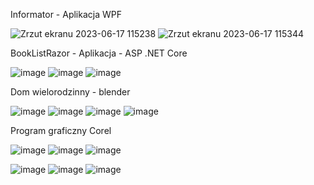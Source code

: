 Informator - Aplikacja WPF


![Zrzut ekranu 2023-06-17 115238](https://github.com/dejmien13346/Damian/assets/115426151/8786274b-a076-46f4-acfa-bf5e3d5621f8)
![Zrzut ekranu 2023-06-17 115344](https://github.com/dejmien13346/Damian/assets/115426151/96689f6a-5b1e-4ca7-a26d-cbe70b2287c3)

BookListRazor - Aplikacja - ASP .NET Core


![image](https://github.com/dejmien13346/Damian/assets/115426151/1cba8941-5d76-44ad-a304-3baa0bd9c136)
![image](https://github.com/dejmien13346/Damian/assets/115426151/7ca2a97f-b8fc-438e-b401-e6bdea141ab3)
![image](https://github.com/dejmien13346/Damian/assets/115426151/404f8988-dcbc-45ca-831c-b668bdb403a2)

Dom wielorodzinny - blender

![image](https://github.com/dejmien13346/DamianMalczewski/assets/115426151/846ace16-37f6-4d42-99cd-db4fc7610c17)
![image](https://github.com/dejmien13346/DamianMalczewski/assets/115426151/34076167-925b-4f3d-b2da-c0687ca51642)
![image](https://github.com/dejmien13346/DamianMalczewski/assets/115426151/1f574b72-9224-4fb3-87df-051ba272ba06)
![image](https://github.com/dejmien13346/DamianMalczewski/assets/115426151/5267d5f7-37aa-4aeb-a909-6b5344049bb8)


Program graficzny Corel

![image](https://github.com/dejmien13346/Damian/assets/115426151/90db0963-66f1-4f4c-afe0-970de82db886)
![image](https://github.com/dejmien13346/Damian/assets/115426151/d8e1eff3-52a7-4450-867f-b2250c39f786)
![image](https://github.com/dejmien13346/Damian/assets/115426151/fcca07c3-8ebc-407a-86be-52c299b3887d)

![image](https://github.com/dejmien13346/Damian/assets/115426151/2bfb02aa-a02f-44cb-a125-86a955abd56c)
![image](https://github.com/dejmien13346/Damian/assets/115426151/20c74f77-0559-4d87-a638-fb68fd65b95c)
![image](https://github.com/dejmien13346/Damian/assets/115426151/1b8ed526-6119-4308-baa0-1d0d7ec71016)
